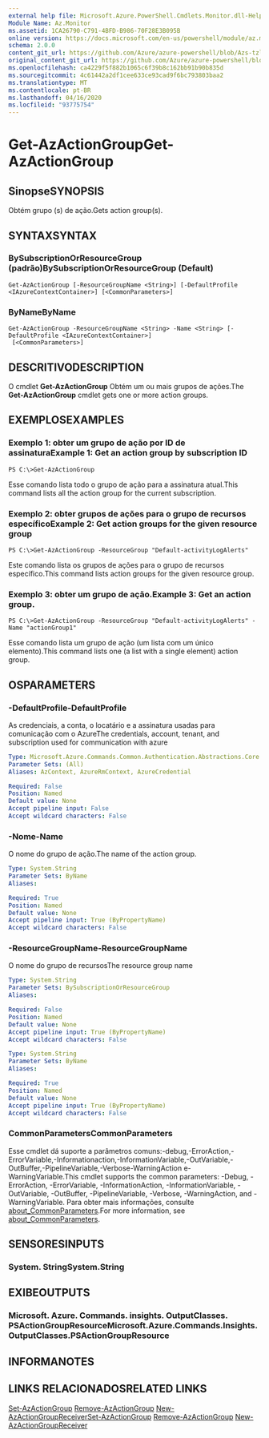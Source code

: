 ```yaml
---
external help file: Microsoft.Azure.PowerShell.Cmdlets.Monitor.dll-Help.xml
Module Name: Az.Monitor
ms.assetid: 1CA26790-C791-4BFD-B986-70F28E3B095B
online version: https://docs.microsoft.com/en-us/powershell/module/az.monitor/get-azactiongroup
schema: 2.0.0
content_git_url: https://github.com/Azure/azure-powershell/blob/Azs-tzl/src/Monitor/Monitor/help/Get-AzActionGroup.md
original_content_git_url: https://github.com/Azure/azure-powershell/blob/Azs-tzl/src/Monitor/Monitor/help/Get-AzActionGroup.md
ms.openlocfilehash: ca4229f5f882b1065c6f39b8c162bb91b90b835d
ms.sourcegitcommit: 4c61442a2df1cee633ce93cad9f6bc793803baa2
ms.translationtype: MT
ms.contentlocale: pt-BR
ms.lasthandoff: 04/16/2020
ms.locfileid: "93775754"
---
```

# <span data-ttu-id="32942-101">Get-AzActionGroup</span><span class="sxs-lookup"><span data-stu-id="32942-101">Get-AzActionGroup</span></span>

## <span data-ttu-id="32942-102">Sinopse</span><span class="sxs-lookup"><span data-stu-id="32942-102">SYNOPSIS</span></span>
<span data-ttu-id="32942-103">Obtém grupo (s) de ação.</span><span class="sxs-lookup"><span data-stu-id="32942-103">Gets action group(s).</span></span>

## <span data-ttu-id="32942-104">SYNTAX</span><span class="sxs-lookup"><span data-stu-id="32942-104">SYNTAX</span></span>

### <span data-ttu-id="32942-105">BySubscriptionOrResourceGroup (padrão)</span><span class="sxs-lookup"><span data-stu-id="32942-105">BySubscriptionOrResourceGroup (Default)</span></span>
```
Get-AzActionGroup [-ResourceGroupName <String>] [-DefaultProfile <IAzureContextContainer>] [<CommonParameters>]
```

### <span data-ttu-id="32942-106">ByName</span><span class="sxs-lookup"><span data-stu-id="32942-106">ByName</span></span>
```
Get-AzActionGroup -ResourceGroupName <String> -Name <String> [-DefaultProfile <IAzureContextContainer>]
 [<CommonParameters>]
```

## <span data-ttu-id="32942-107">DESCRITIVO</span><span class="sxs-lookup"><span data-stu-id="32942-107">DESCRIPTION</span></span>
<span data-ttu-id="32942-108">O cmdlet **Get-AzActionGroup** Obtém um ou mais grupos de ações.</span><span class="sxs-lookup"><span data-stu-id="32942-108">The **Get-AzActionGroup** cmdlet gets one or more action groups.</span></span>

## <span data-ttu-id="32942-109">EXEMPLOS</span><span class="sxs-lookup"><span data-stu-id="32942-109">EXAMPLES</span></span>

### <span data-ttu-id="32942-110">Exemplo 1: obter um grupo de ação por ID de assinatura</span><span class="sxs-lookup"><span data-stu-id="32942-110">Example 1: Get an action group by subscription ID</span></span>
```
PS C:\>Get-AzActionGroup
```

<span data-ttu-id="32942-111">Esse comando lista todo o grupo de ação para a assinatura atual.</span><span class="sxs-lookup"><span data-stu-id="32942-111">This command lists all the action group for the current subscription.</span></span>

### <span data-ttu-id="32942-112">Exemplo 2: obter grupos de ações para o grupo de recursos específico</span><span class="sxs-lookup"><span data-stu-id="32942-112">Example 2: Get action groups for the given resource group</span></span>
```
PS C:\>Get-AzActionGroup -ResourceGroup "Default-activityLogAlerts"
```

<span data-ttu-id="32942-113">Este comando lista os grupos de ações para o grupo de recursos específico.</span><span class="sxs-lookup"><span data-stu-id="32942-113">This command lists action groups for the given resource group.</span></span>

### <span data-ttu-id="32942-114">Exemplo 3: obter um grupo de ação.</span><span class="sxs-lookup"><span data-stu-id="32942-114">Example 3: Get an action group.</span></span>
```
PS C:\>Get-AzActionGroup -ResourceGroup "Default-activityLogAlerts" -Name "actionGroup1"
```

<span data-ttu-id="32942-115">Esse comando lista um grupo de ação (um lista com um único elemento).</span><span class="sxs-lookup"><span data-stu-id="32942-115">This command lists one (a list with a single element) action group.</span></span>

## <span data-ttu-id="32942-116">OS</span><span class="sxs-lookup"><span data-stu-id="32942-116">PARAMETERS</span></span>

### <span data-ttu-id="32942-117">-DefaultProfile</span><span class="sxs-lookup"><span data-stu-id="32942-117">-DefaultProfile</span></span>
<span data-ttu-id="32942-118">As credenciais, a conta, o locatário e a assinatura usadas para comunicação com o Azure</span><span class="sxs-lookup"><span data-stu-id="32942-118">The credentials, account, tenant, and subscription used for communication with azure</span></span>

```yaml
Type: Microsoft.Azure.Commands.Common.Authentication.Abstractions.Core.IAzureContextContainer
Parameter Sets: (All)
Aliases: AzContext, AzureRmContext, AzureCredential

Required: False
Position: Named
Default value: None
Accept pipeline input: False
Accept wildcard characters: False
```

### <span data-ttu-id="32942-119">-Nome</span><span class="sxs-lookup"><span data-stu-id="32942-119">-Name</span></span>
<span data-ttu-id="32942-120">O nome do grupo de ação.</span><span class="sxs-lookup"><span data-stu-id="32942-120">The name of the action group.</span></span>

```yaml
Type: System.String
Parameter Sets: ByName
Aliases:

Required: True
Position: Named
Default value: None
Accept pipeline input: True (ByPropertyName)
Accept wildcard characters: False
```

### <span data-ttu-id="32942-121">-ResourceGroupName</span><span class="sxs-lookup"><span data-stu-id="32942-121">-ResourceGroupName</span></span>
<span data-ttu-id="32942-122">O nome do grupo de recursos</span><span class="sxs-lookup"><span data-stu-id="32942-122">The resource group name</span></span>

```yaml
Type: System.String
Parameter Sets: BySubscriptionOrResourceGroup
Aliases:

Required: False
Position: Named
Default value: None
Accept pipeline input: True (ByPropertyName)
Accept wildcard characters: False
```

```yaml
Type: System.String
Parameter Sets: ByName
Aliases:

Required: True
Position: Named
Default value: None
Accept pipeline input: True (ByPropertyName)
Accept wildcard characters: False
```

### <span data-ttu-id="32942-123">CommonParameters</span><span class="sxs-lookup"><span data-stu-id="32942-123">CommonParameters</span></span>
<span data-ttu-id="32942-124">Esse cmdlet dá suporte a parâmetros comuns:-debug,-ErrorAction,-ErrorVariable,-Informationaction,-InformationVariable,-OutVariable,-OutBuffer,-PipelineVariable,-Verbose-WarningAction e-WarningVariable.</span><span class="sxs-lookup"><span data-stu-id="32942-124">This cmdlet supports the common parameters: -Debug, -ErrorAction, -ErrorVariable, -InformationAction, -InformationVariable, -OutVariable, -OutBuffer, -PipelineVariable, -Verbose, -WarningAction, and -WarningVariable.</span></span> <span data-ttu-id="32942-125">Para obter mais informações, consulte [about_CommonParameters](http://go.microsoft.com/fwlink/?LinkID=113216).</span><span class="sxs-lookup"><span data-stu-id="32942-125">For more information, see [about_CommonParameters](http://go.microsoft.com/fwlink/?LinkID=113216).</span></span>

## <span data-ttu-id="32942-126">SENSORES</span><span class="sxs-lookup"><span data-stu-id="32942-126">INPUTS</span></span>

### <span data-ttu-id="32942-127">System. String</span><span class="sxs-lookup"><span data-stu-id="32942-127">System.String</span></span>

## <span data-ttu-id="32942-128">EXIBE</span><span class="sxs-lookup"><span data-stu-id="32942-128">OUTPUTS</span></span>

### <span data-ttu-id="32942-129">Microsoft. Azure. Commands. insights. OutputClasses. PSActionGroupResource</span><span class="sxs-lookup"><span data-stu-id="32942-129">Microsoft.Azure.Commands.Insights.OutputClasses.PSActionGroupResource</span></span>

## <span data-ttu-id="32942-130">INFORMA</span><span class="sxs-lookup"><span data-stu-id="32942-130">NOTES</span></span>

## <span data-ttu-id="32942-131">LINKS RELACIONADOS</span><span class="sxs-lookup"><span data-stu-id="32942-131">RELATED LINKS</span></span>

<span data-ttu-id="32942-132">[Set-AzActionGroup](./Set-AzActionGroup.md) 
 [Remove-AzActionGroup](./Remove-AzActionGroup.md) 
 [New-AzActionGroupReceiver](./AzureRmActionGroupReceiver.md)</span><span class="sxs-lookup"><span data-stu-id="32942-132">[Set-AzActionGroup](./Set-AzActionGroup.md)
[Remove-AzActionGroup](./Remove-AzActionGroup.md)
[New-AzActionGroupReceiver](./AzureRmActionGroupReceiver.md)</span></span>
